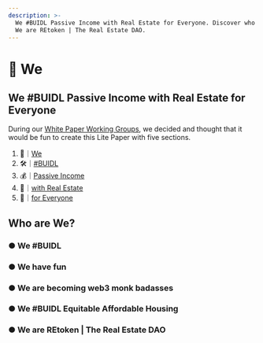 ```yaml
---
description: >-
  We #BUIDL Passive Income with Real Estate for Everyone. Discover who we are. 
  We are REtoken | The Real Estate DAO.
---
```


# 👥 We

## We #BUIDL Passive Income with Real Estate for Everyone

During our [White Paper Working Groups](../../participate/working-groups/white-paper-working-groups.md), we decided and thought that it would be fun to create this Lite Paper with five sections.

1. 👥｜[We](1.md)
2. 🛠｜[#BUIDL](2.md)
3. 💰｜[Passive Income](3.md)
4. 🏡｜[with Real Estate](4.md)
5. 👥｜[for Everyone](5.md)

## Who are We?

### ● We #BUIDL

### ● We have fun

### ● We are becoming web3 monk badasses

### ● We #BUIDL Equitable Affordable Housing

### ● We are REtoken | The Real Estate DAO

